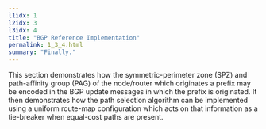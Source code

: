 ```yaml
---
l1idx: 1
l2idx: 3
l3idx: 4
title: "BGP Reference Implementation"
permalink: 1_3_4.html
summary: "Finally."
---
```


This section demonstrates how the symmetric-perimeter zone (SPZ) and path-affinity group (PAG) of the node/router which originates a prefix may be encoded in the BGP update messages in which the prefix is originated.  It then demonstrates how the path selection algorithm can be implemented using a uniform route-map configuration which acts on that information as a tie-breaker when equal-cost paths are present.
